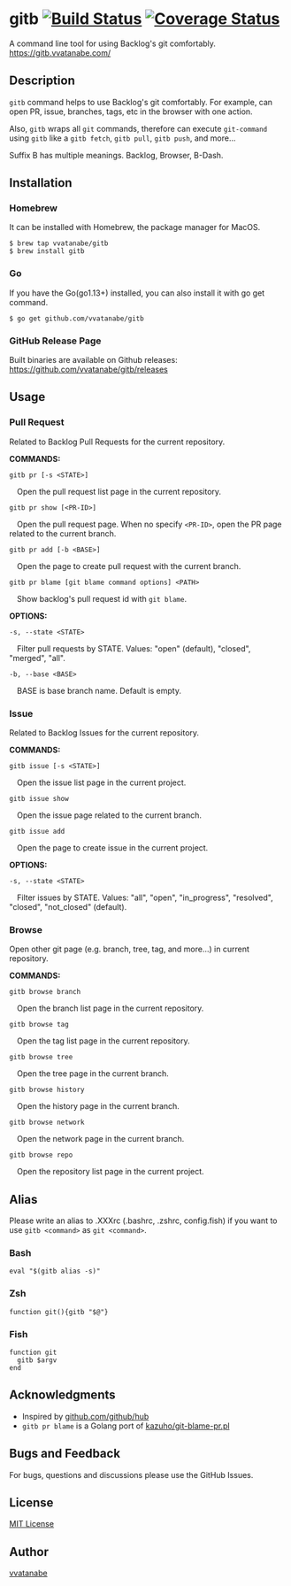 # gitb [![Build Status](https://travis-ci.org/vvatanabe/gitb.svg?branch=master)](https://travis-ci.org/vvatanabe/gitb) [![Coverage Status](https://coveralls.io/repos/github/vvatanabe/gitb/badge.svg?branch=master)](https://coveralls.io/github/vvatanabe/gitb?branch=master)

A command line tool for using Backlog's git comfortably. https://gitb.vvatanabe.com/

## Description

`gitb` command helps to use Backlog's git comfortably. For example, can open PR, issue, branches, tags, etc in the browser with one action. 

Also, `gitb` wraps all `git` commands, therefore can execute `git-command` using `gitb` like a `gitb fetch`, `gitb pull`,  `gitb push`, and more...

Suffix B has multiple meanings. Backlog, Browser, B-Dash.

## Installation

### Homebrew

It can be installed with Homebrew, the package manager for MacOS.

```
$ brew tap vvatanabe/gitb
$ brew install gitb
```

### Go

If you have the Go(go1.13+) installed, you can also install it with go get command.

```
$ go get github.com/vvatanabe/gitb
```

### GitHub Release Page

Built binaries are available on Github releases:  
https://github.com/vvatanabe/gitb/releases

## Usage

### Pull Request

Related to Backlog Pull Requests for the current repository.

__COMMANDS:__

`gitb pr [-s <STATE>]`

&emsp;Open the pull request list page in the current repository.

`gitb pr show [<PR-ID>]`

&emsp;Open the pull request page. When no specify `<PR-ID>`, open the PR page related to the current branch.

`gitb pr add [-b <BASE>]`

&emsp;Open the page to create pull request with the current branch.

`gitb pr blame [git blame command options] <PATH>`

&emsp;Show backlog's pull request id with `git blame`.

__OPTIONS:__

`-s, --state <STATE>`

&emsp;Filter pull requests by STATE. Values: "open" (default), "closed", "merged", "all".

`-b, --base <BASE>`

&emsp;BASE is base branch name. Default is empty.

### Issue

Related to Backlog Issues for the current repository.

__COMMANDS:__

`gitb issue [-s <STATE>]`

&emsp;Open the issue list page in the current project.

`gitb issue show`

&emsp;Open the issue page related to the current branch.

`gitb issue add`

&emsp;Open the page to create issue in the current project.

__OPTIONS:__

`-s, --state <STATE>`

&emsp;Filter issues by STATE. Values: "all", "open", "in_progress", "resolved", "closed", "not_closed" (default).

### Browse

Open other git page (e.g. branch, tree, tag, and more...) in current repository.

__COMMANDS:__

`gitb browse branch`

&emsp;Open the branch list page in the current repository.

`gitb browse tag`

&emsp;Open the tag list page in the current repository.

`gitb browse tree`

&emsp;Open the tree page in the current branch.

`gitb browse history`

&emsp;Open the history page in the current branch.

`gitb browse network`

&emsp;Open the network page in the current branch.

`gitb browse repo`

&emsp;Open the repository list page in the current project.

## Alias 

Please write an alias to .XXXrc (.bashrc, .zshrc, config.fish) if you want to use `gitb <command>` as `git <command>`.

### Bash

```
eval "$(gitb alias -s)"
```

### Zsh

```
function git(){gitb "$@"}
```

### Fish

```
function git
  gitb $argv
end
```

## Acknowledgments

- Inspired by [github.com/github/hub](https://github.com/github/hub)
- `gitb pr blame` is a Golang port of [kazuho/git-blame-pr.pl](https://gist.github.com/kazuho/eab551e5527cb465847d6b0796d64a39)

## Bugs and Feedback

For bugs, questions and discussions please use the GitHub Issues.

## License

[MIT License](http://www.opensource.org/licenses/mit-license.php)

## Author

[vvatanabe](https://github.com/vvatanabe)